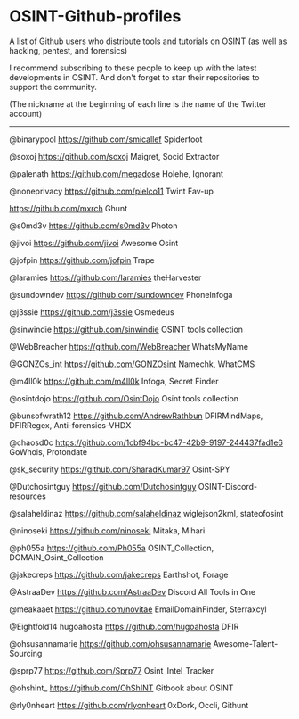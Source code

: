 # OSINT-Github-profiles
A list of Github users who distribute tools and tutorials on OSINT (as well as hacking, pentest, and forensics)


I recommend subscribing to these people to keep up with the latest developments in OSINT. And don't forget to star their repositories to support the community. 




(The nickname at the beginning of each line is the name of the Twitter account)


<hr>


@binarypool https://github.com/smicallef Spiderfoot

@soxoj https://github.com/soxoj Maigret, Socid Extractor

@palenath https://github.com/megadose Holehe, Ignorant

@noneprivacy https://github.com/pielco11 Twint Fav-up

https://github.com/mxrch Ghunt

@s0md3v https://github.com/s0md3v Photon

@jivoi https://github.com/jivoi Awesome Osint

@jofpin https://github.com/jofpin Trape

@laramies https://github.com/laramies theHarvester

@sundowndev https://github.com/sundowndev PhoneInfoga

@j3ssie https://github.com/j3ssie Osmedeus

@sinwindie https://github.com/sinwindie  OSINT tools collection 

@WebBreacher https://github.com/WebBreacher WhatsMyName

@GONZOs_int https://github.com/GONZOsint Namechk, WhatCMS

@m4ll0k https://github.com/m4ll0k Infoga, Secret Finder

@osintdojo https://github.com/OsintDojo Osint tools collection

@bunsofwrath12 https://github.com/AndrewRathbun DFIRMindMaps, DFIRRegex, Anti-forensics-VHDХ

@chaosd0c https://github.com/1cbf94bc-bc47-42b9-9197-244437fad1e6 GoWhois, Protondate

@sk_security https://github.com/SharadKumar97 Osint-SPY

@Dutchosintguy https://github.com/Dutchosintguy OSINT-Discord-resources

@salaheldinaz https://github.com/salaheldinaz wiglejson2kml, stateofosint

@ninoseki https://github.com/ninoseki Mitaka, Mihari

@ph055a https://github.com/Ph055a OSINT_Collection, DOMAIN_Osint_Collection

@jakecreps https://github.com/jakecreps Earthshot, Forage

@AstraaDev https://github.com/AstraaDev Discord All Tools in One

@meakaaet https://github.com/novitae EmailDomainFinder, Sterraxcyl

@Eightfold14 hugoahosta https://github.com/hugoahosta DFIR

@ohsusannamarie https://github.com/ohsusannamarie Awesome-Talent-Sourcing

@sprp77 https://github.com/Sprp77 Osint_Intel_Tracker

@ohshint_ https://github.com/OhShINT Gitbook about OSINT

@rly0nheart https://github.com/rlyonheart 0xDork, Occli, Githunt
